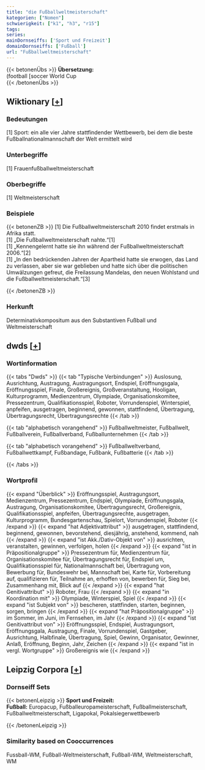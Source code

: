 ```yaml
---
title: "die Fußballweltmeisterschaft"
kategorien: ["Nomen"]
schwierigkeit: ["k1", "h3", "r15"]
tags:
series:
mainDornseiffs: ['Sport und Freizeit']
domainDornseiffs: ['Fußball']
url: "Fußballweltmeisterschaft"
---
```


{{< betonenÜbs >}}
**Übersetzung:**  
(football [soccer World Cup  
{{< /betonenÜbs >}}

## Wiktionary [[+](https://de.wiktionary.org/wiki/Fußballweltmeisterschaft)]

### Bedeutungen
[1] Sport: ein alle vier Jahre stattfindender Wettbewerb, bei dem die beste Fußballnationalmannschaft der Welt ermittelt wird  

### Unterbegriffe
[1] Frauenfußballweltmeisterschaft  

### Oberbegriffe
[1] Weltmeisterschaft  

### Beispiele
{{< betonenZB >}}
[1] Die Fußballweltmeisterschaft 2010 findet erstmals in Afrika statt.  
[1] „Die Fußballweltmeisterschaft nahte.“[1]  
[1] „Kennengelernt hatte sie ihn während der Fußballweltmeisterschaft 2006.“[2]  
[1] „In den bedrückenden Jahren der Apartheid hatte sie erwogen, das Land zu verlassen, aber sie war geblieben und hatte sich über die politischen Umwälzungen gefreut, die Freilassung Mandelas, den neuen Wohlstand und die Fußballweltmeisterschaft.“[3]  

{{< /betonenZB >}}
### Herkunft
Determinativkompositum aus den Substantiven Fußball und Weltmeisterschaft  



## dwds [[+](https://www.dwds.de/wb/Fußballweltmeisterschaft)]

### Wortinformation
{{< tabs "Dwds" >}}
{{< tab "Typische Verbindungen" >}}
Auslosung, Ausrichtung, Austragung, Austragungsort, Endspiel, Eröffnungsgala, Eröffnungsspiel, Finale, Großereignis, Großveranstaltung, Hooligan, Kulturprogramm, Medienzentrum, Olympiade, Organisationskomitee, Pressezentrum, Qualifikationsspiel, Roboter, Vorrundenspiel, Winterspiel, anpfeifen, ausgetragen, beginnend, gewonnen, stattfindend, Übertragung, Übertragungsrecht, Übertragungsrechte
{{< /tab >}}

{{< tab "alphabetisch vorangehend" >}}
Fußballweltmeister, Fußballwelt, Fußballverein, Fußballverband, Fußballunternehmen
{{< /tab >}}

{{< tab "alphabetisch vorangehend" >}}
Fußballweltverband, Fußballwettkampf, Fußbandage, Fußbank, Fußbatterie
{{< /tab >}}

{{< /tabs >}}

### Wortprofil
{{< expand "Überblick" >}} Eröffnungsspiel, Austragungsort, Medienzentrum, Pressezentrum, Endspiel, Olympiade, Eröffnungsgala, Austragung, Organisationskomitee, Übertragungsrecht, Großereignis, Qualifikationsspiel, anpfeifen, Übertragungsrechte, ausgetragen, Kulturprogramm, Bundesgartenschau, Spielort, Vorrundenspiel, Roboter {{< /expand >}}
{{< expand "hat Adjektivattribut" >}} ausgetragen, stattfindend, beginnend, gewonnen, bevorstehend, diesjährig, anstehend, kommend, nah {{< /expand >}}
{{< expand "ist Akk./Dativ-Objekt von" >}} ausrichten, veranstalten, gewinnen, verfolgen, holen {{< /expand >}}
{{< expand "ist in Präpositionalgruppe" >}} Pressezentrum für, Medienzentrum für, Organisationskomitee für, Übertragungsrecht für, Endspiel um, Qualifikationsspiel für, Nationalmannschaft bei, Übertragung von, Bewerbung für, Bundeswehr bei, Mannschaft bei, Karte für, Vorbereitung auf, qualifizieren für, Teilnahme an, erhoffen von, bewerben für, Sieg bei, Zusammenhang mit, Blick auf {{< /expand >}}
{{< expand "hat Genitivattribut" >}} Roboter, Frau {{< /expand >}}
{{< expand "in Koordination mit" >}} Olympiade, Winterspiel, Spiel {{< /expand >}}
{{< expand "ist Subjekt von" >}} bescheren, stattfinden, starten, beginnen, sorgen, bringen {{< /expand >}}
{{< expand "hat Präpositionalgruppe" >}} im Sommer, im Juni, im Fernsehen, im Jahr {{< /expand >}}
{{< expand "ist Genitivattribut von" >}} Eröffnungsspiel, Endspiel, Austragungsort, Eröffnungsgala, Austragung, Finale, Vorrundenspiel, Gastgeber, Ausrichtung, Halbfinale, Übertragung, Spiel, Gewinn, Organisator, Gewinner, Anlaß, Eröffnung, Beginn, Jahr, Zeichen {{< /expand >}}
{{< expand "ist in vergl. Wortgruppe" >}} Großereignis wie {{< /expand >}}

## Leipzig Corpora [[+](https://corpora.uni-leipzig.de/en/res?word=Fußballweltmeisterschaft&corpusId=deu_newscrawl-public_2018)]

### Dornseiff Sets
{{< betonenLeipzig >}}
**Sport und Freizeit:**  
**Fußball:** Europacup, Fußballeuropameisterschaft, Fußballmeisterschaft, Fußballweltmeisterschaft, Ligapokal, Pokalsiegerwettbewerb  

{{< /betonenLeipzig >}}

### Similarity based on Cooccurrences
Fussball-WM, Fußball-Weltmeisterschaft, Fußball-WM, Weltmeisterschaft, WM

